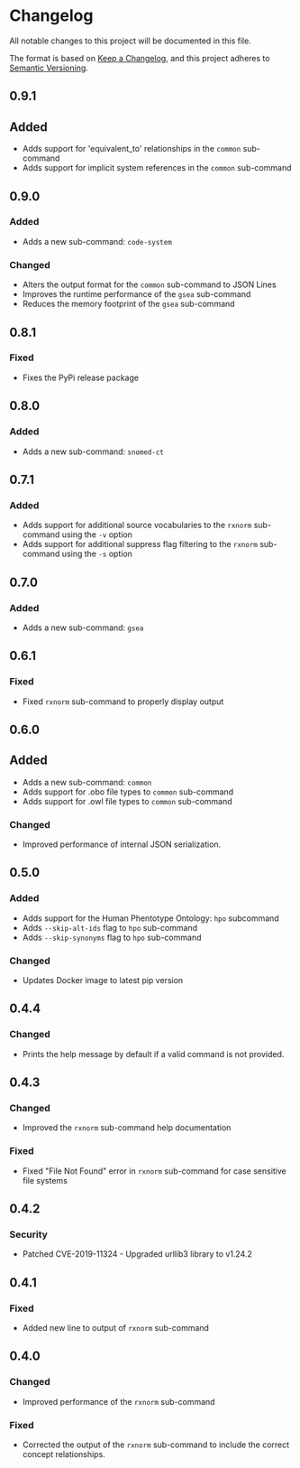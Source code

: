# Changelog

All notable changes to this project will be documented in this file.

The format is based on [Keep a Changelog](https://keepachangelog.com/en/1.0.0/),
and this project adheres to [Semantic Versioning](https://semver.org/spec/v2.0.0.html).

## 0.9.1

## Added

- Adds support for 'equivalent_to' relationships in the `common` sub-command
- Adds support for implicit system references in the `common` sub-command

## 0.9.0

### Added

- Adds a new sub-command: `code-system`

### Changed

- Alters the output format for the `common` sub-command to JSON Lines
- Improves the runtime performance of the `gsea` sub-command
- Reduces the memory footprint of the `gsea` sub-command

## 0.8.1

### Fixed

- Fixes the PyPi release package

## 0.8.0

### Added

- Adds a new sub-command: `snomed-ct`

## 0.7.1

### Added

- Adds support for additional source vocabularies to the `rxnorm` sub-command using the `-v` option
- Adds support for additional suppress flag filtering to the `rxnorm` sub-command using the `-s` option

## 0.7.0

### Added

- Adds a new sub-command: `gsea`

## 0.6.1

### Fixed

- Fixed `rxnorm` sub-command to properly display output

## 0.6.0

## Added

- Adds a new sub-command: `common`
- Adds support for .obo file types to `common` sub-command
- Adds support for .owl file types to `common` sub-command

### Changed

- Improved performance of internal JSON serialization.

## 0.5.0

### Added

- Adds support for the Human Phentotype Ontology: `hpo` subcommand
- Adds `--skip-alt-ids` flag to `hpo` sub-command
- Adds `--skip-synonyms` flag to `hpo` sub-command

### Changed

- Updates Docker image to latest pip version

## 0.4.4

### Changed

- Prints the help message by default if a valid command is not provided.

## 0.4.3

### Changed

- Improved the `rxnorm` sub-command help documentation

### Fixed

- Fixed "File Not Found" error in `rxnorm` sub-command for case sensitive file systems

## 0.4.2

### Security

- Patched CVE-2019-11324 - Upgraded urllib3 library to v1.24.2

## 0.4.1

### Fixed

- Added new line to output of `rxnorm` sub-command

## 0.4.0

### Changed

- Improved performance of the `rxnorm` sub-command

### Fixed

- Corrected the output of the `rxnorm` sub-command to include the correct concept relationships.
